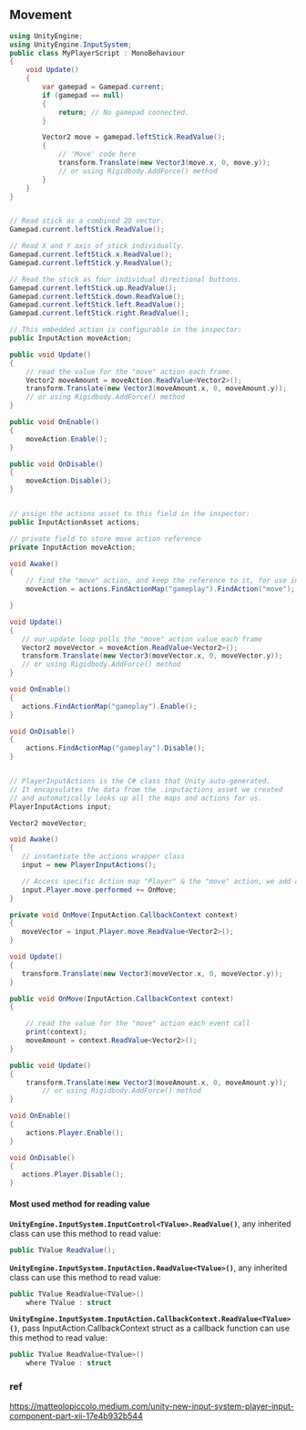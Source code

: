 ## Movement

```cs
using UnityEngine;
using UnityEngine.InputSystem;
public class MyPlayerScript : MonoBehaviour
{
    void Update()
    {
        var gamepad = Gamepad.current;
        if (gamepad == null)
        {
            return; // No gamepad connected.
        }

        Vector2 move = gamepad.leftStick.ReadValue();
        {
            // 'Move' code here
            transform.Translate(new Vector3(move.x, 0, move.y));
            // or using Rigidbody.AddForce() method
        }
    }
}


// Read stick as a combined 2D vector.
Gamepad.current.leftStick.ReadValue();

// Read X and Y axis of stick individually.
Gamepad.current.leftStick.x.ReadValue();
Gamepad.current.leftStick.y.ReadValue();

// Read the stick as four individual directional buttons.
Gamepad.current.leftStick.up.ReadValue();
Gamepad.current.leftStick.down.ReadValue();
Gamepad.current.leftStick.left.ReadValue();
Gamepad.current.leftStick.right.ReadValue();
```

```cs
// This embedded action is configurable in the inspector:
public InputAction moveAction;

public void Update()
{
    // read the value for the "move" action each frame.
    Vector2 moveAmount = moveAction.ReadValue<Vector2>();
    transform.Translate(new Vector3(moveAmount.x, 0, moveAmount.y));
    // or using Rigidbody.AddForce() method
}

public void OnEnable()
{
    moveAction.Enable();
}

public void OnDisable()
{
    moveAction.Disable();
}
```

```cs

// assign the actions asset to this field in the inspector:
public InputActionAsset actions;

// private field to store move action reference
private InputAction moveAction;

void Awake()
{
    // find the "move" action, and keep the reference to it, for use in Update
    moveAction = actions.FindActionMap("gameplay").FindAction("move");

}

void Update()
{
   // our update loop polls the "move" action value each frame
   Vector2 moveVector = moveAction.ReadValue<Vector2>();
   transform.Translate(new Vector3(moveVector.x, 0, moveVector.y));
   // or using Rigidbody.AddForce() method
}

void OnEnable()
{
   actions.FindActionMap("gameplay").Enable();
}

void OnDisable()
{
    actions.FindActionMap("gameplay").Disable();
}

```

```cs

// PlayerInputActions is the C# class that Unity auto-generated.
// It encapsulates the data from the .inputactions asset we created
// and automatically looks up all the maps and actions for us.
PlayerInputActions input;

Vector2 moveVector;

void Awake()
{
   // instantiate the actions wrapper class
   input = new PlayerInputActions();

   // Access specific Action map "Player" & the "move" action, we add a callback method for when it is performed
   input.Player.move.performed += OnMove;
}

private void OnMove(InputAction.CallbackContext context)
{
   moveVector = input.Player.move.ReadValue<Vector2>();
}

void Update()
{
   transform.Translate(new Vector3(moveVector.x, 0, moveVector.y));
}

```

```cs
public void OnMove(InputAction.CallbackContext context)
{

	// read the value for the "move" action each event call
	print(context);
	moveAmount = context.ReadValue<Vector2>();  
}

public void Update()
{
	transform.Translate(new Vector3(moveAmount.x, 0, moveAmount.y));
        // or using Rigidbody.AddForce() method
}

void OnEnable()
{
    actions.Player.Enable();
}

void OnDisable()
{
   actions.Player.Disable();
}
```




#### Most used method for reading value

**`UnityEngine.InputSystem.InputControl<TValue>.ReadValue()`**, any inherited class can use this method to read value:
```cs
public TValue ReadValue();
```

**`Unity​Engine.​Input​System.Input​Action.ReadValue<TValue>()`**, any inherited class can use this method to read value:

```cs
public TValue ReadValue<TValue>()
    where TValue : struct
```

**`Unity​Engine.​Input​System.Input​Action.​Callback​Context.ReadValue<TValue>()`**, pass Input​Action.​Callback​Context struct as a callback function can use this method to read value:
```cs
public TValue ReadValue<TValue>()
    where TValue : struct
```



### ref 
https://matteolopiccolo.medium.com/unity-new-input-system-player-input-component-part-xii-17e4b932b544


